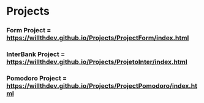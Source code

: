 # Projects

### Form Project = https://willthdev.github.io/Projects/ProjectForm/index.html

### InterBank Project = https://willthdev.github.io/Projects/ProjetoInter/index.html

### Pomodoro Project = https://willthdev.github.io/Projects/ProjectPomodoro/index.html
